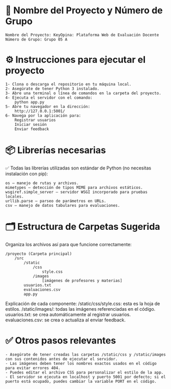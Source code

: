 # 📌 Nombre del Proyecto y Número de Grupo
    Nombre del Proyecto: KeyOpina: Plataforma Web de Evaluación Docente
    Número de Grupo: Grupo 05 A

# ⚙️ Instrucciones para ejecutar el proyecto
    1- Clona o descarga el repositorio en tu máquina local.
    2- Asegúrate de tener Python 3 instalado.
    3- Abre una terminal o línea de comandos en la carpeta del proyecto.
    4- Ejecuta el servidor con el comando:
        python app.py
    5- Abre tu navegador en la dirección:
        http://127.0.0.1:5001/
    6- Navega por la aplicación para:
        Registrar usuarios
        Iniciar sesión
        Enviar feedback

# 📦 Librerías necesarias
✅ Todas las librerías utilizadas son estándar de Python (no necesitas instalación con pip):

    os – manejo de rutas y archivos.
    mimetypes – detección de tipos MIME para archivos estáticos.
    wsgiref.simple_server – servidor WSGI incorporado para pruebas locales.
    urllib.parse – parseo de parámetros en URLs.
    csv – manejo de datos tabulares para evaluaciones.

# 🗂️ Estructura de Carpetas Sugerida
Organiza los archivos así para que funcione correctamente:

    /proyecto (Carpeta principal)
        /src
            /static
                /css
                    style.css
                /images
                    [imágenes de profesores y materias]
            usuarios.txt
            evaluaciones.csv
            app.py


Explicación de cada componente: 
        /static/css/style.css: esta es la hoja de estilos. 
        /static/images/: todas las imágenes referenciadas en el código.
        usuarios.txt: se crea automáticamente al registrar usuarios.
        evaluaciones.csv: se crea o actualiza al enviar feedback.

# ✅ Otros pasos relevantes
    - Asegúrate de tener creadas las carpetas /static/css y /static/images con sus contenidos antes de ejecutar el servidor.
    - Las imágenes deben tener los nombres exactos usados en el código para evitar errores 404.
    - Puedes editar el archivo CSS para personalizar el estilo de la app.
    - El servidor se ejecuta en localhost y puerto 5001 por defecto; si el puerto está ocupado, puedes cambiar la variable PORT en el código.

